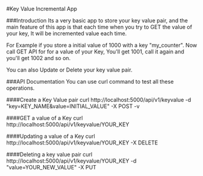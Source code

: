 #Key Value Incremental App

###Introduction
Its a very basic app to store your key value pair, and the main feature of this app is that each time when you try to GET the value of your key, It will be incremented value each time.

For Example if you store a initial value of 1000 with a key "my_counter". Now call GET API for for a value of your Key, You'll get 1001, call it again and you'll get 1002 and so on.

You can also Update or Delete your key value pair.


###API Documentation
You can use curl command to test all these operations.

####Create a Key Value pair
curl http://localhost:5000/api/v1/keyvalue -d "key=KEY_NAME&value=INITIAL_VALUE" -X POST -v

####GET a value of a Key
curl http://localhost:5000/api/v1/keyvalue/YOUR_KEY

####Updating a value of a Key
curl http://localhost:5000/api/v1/keyvalue/YOUR_KEY -X DELETE

####Deleting a key value pair
curl http://localhost:5000/api/v1/keyvalue/YOUR_KEY -d "value=YOUR_NEW_VALUE" -X PUT